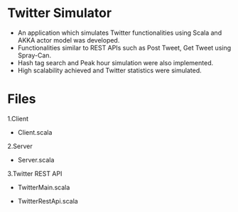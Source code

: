 Twitter Simulator
=================
* An application which simulates Twitter functionalities using Scala and AKKA actor model was developed.
* Functionalities similar to REST APIs such as Post Tweet, Get Tweet using Spray-Can. 
* Hash tag search and Peak hour simulation were also implemented.
* High scalability achieved and Twitter statistics were simulated.

Files
=========
1.Client

  * Client.scala

2.Server

  * Server.scala

3.Twitter REST API

  * TwitterMain.scala

  * TwitterRestApi.scala